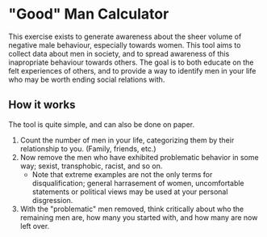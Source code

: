# "Good" Man Calculator
This exercise exists to generate awareness about the sheer volume of negative male behaviour, especially towards women. This tool aims to collect data about men in society, and to spread awareness of this inapropriate behaviour towards others. 
The goal is to both educate on the felt experiences of others, and to provide a way to identify men in your life who may be worth ending social relations with.

## How it works
The tool is quite simple, and can also be done on paper.
1. Count the number of men in your life, categorizing them by their relationship to you. (Family, friends, etc.)
2. Now remove the men who have exhibited problematic behavior in some way; sexist, transphobic, racist, and so on.
      - Note that extreme examples are not the only terms for disqualification; general harrasement of women, uncomfortable statements or political views may be used at your personal disgression.
4. With the "problematic" men removed, think critically about who the remaining men are, how many you started with, and how many are now left over.
